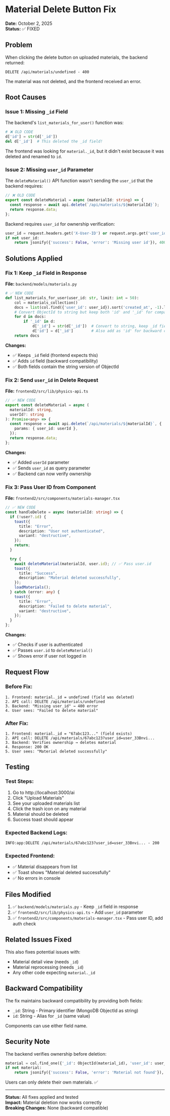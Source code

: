 # Material Delete Button Fix

**Date:** October 2, 2025  
**Status:** ✅ FIXED

## Problem

When clicking the delete button on uploaded materials, the backend returned:

```
DELETE /api/materials/undefined - 400
```

The material was not deleted, and the frontend received an error.

## Root Causes

### Issue 1: Missing `_id` Field

The backend's `list_materials_for_user()` function was:

```python
# ❌ OLD CODE
d['id'] = str(d['_id'])
del d['_id']  # This deleted the _id field!
```

The frontend was looking for `material._id`, but it didn't exist because it was deleted and renamed to `id`.

### Issue 2: Missing `user_id` Parameter

The `deleteMaterial()` API function wasn't sending the `user_id` that the backend requires:

```typescript
// ❌ OLD CODE
export const deleteMaterial = async (materialId: string) => {
  const response = await api.delete(`/api/materials/${materialId}`);
  return response.data;
};
```

Backend requires `user_id` for ownership verification:

```python
user_id = request.headers.get('X-User-ID') or request.args.get('user_id')
if not user_id:
    return jsonify({'success': False, 'error': 'Missing user id'}), 400
```

## Solutions Applied

### Fix 1: Keep `_id` Field in Response

**File:** `backend/models/materials.py`

```python
# ✅ NEW CODE
def list_materials_for_user(user_id: str, limit: int = 50):
    col = materials_collection()
    docs = list(col.find({'user_id': user_id}).sort('created_at', -1).limit(limit))
    # Convert ObjectId to string but keep both 'id' and '_id' for compatibility
    for d in docs:
        if '_id' in d:
            d['_id'] = str(d['_id'])  # Convert to string, keep _id field
            d['id'] = d['_id']        # Also add as 'id' for backward compatibility
    return docs
```

**Changes:**

- ✅ Keeps `_id` field (frontend expects this)
- ✅ Adds `id` field (backward compatibility)
- ✅ Both fields contain the string version of ObjectId

### Fix 2: Send `user_id` in Delete Request

**File:** `frontend2/src/lib/physics-api.ts`

```typescript
// ✅ NEW CODE
export const deleteMaterial = async (
  materialId: string,
  userId?: string
): Promise<any> => {
  const response = await api.delete(`/api/materials/${materialId}`, {
    params: { user_id: userId },
  });
  return response.data;
};
```

**Changes:**

- ✅ Added `userId` parameter
- ✅ Sends `user_id` as query parameter
- ✅ Backend can now verify ownership

### Fix 3: Pass User ID from Component

**File:** `frontend2/src/components/materials-manager.tsx`

```typescript
// ✅ NEW CODE
const handleDelete = async (materialId: string) => {
  if (!user?.id) {
    toast({
      title: "Error",
      description: "User not authenticated",
      variant: "destructive",
    });
    return;
  }

  try {
    await deleteMaterial(materialId, user.id); // ✅ Pass user.id
    toast({
      title: "Success",
      description: "Material deleted successfully",
    });
    loadMaterials();
  } catch (error: any) {
    toast({
      title: "Error",
      description: "Failed to delete material",
      variant: "destructive",
    });
  }
};
```

**Changes:**

- ✅ Checks if user is authenticated
- ✅ Passes `user.id` to `deleteMaterial()`
- ✅ Shows error if user not logged in

## Request Flow

### Before Fix:

```
1. Frontend: material._id = undefined (field was deleted)
2. API call: DELETE /api/materials/undefined
3. Backend: "Missing user_id" → 400 error
4. User sees: "Failed to delete material"
```

### After Fix:

```
1. Frontend: material._id = "67abc123..." (field exists)
2. API call: DELETE /api/materials/67abc123?user_id=user_33Bnvi...
3. Backend: Verifies ownership → deletes material
4. Response: 200 OK
5. User sees: "Material deleted successfully"
```

## Testing

### Test Steps:

1. Go to http://localhost:3000/ai
2. Click "Upload Materials"
3. See your uploaded materials list
4. Click the trash icon on any material
5. Material should be deleted
6. Success toast should appear

### Expected Backend Logs:

```
INFO:app:DELETE /api/materials/67abc123?user_id=user_33Bnvi... - 200
```

### Expected Frontend:

- ✅ Material disappears from list
- ✅ Toast shows "Material deleted successfully"
- ✅ No errors in console

## Files Modified

1. ✅ `backend/models/materials.py` - Keep `_id` field in response
2. ✅ `frontend2/src/lib/physics-api.ts` - Add `user_id` parameter
3. ✅ `frontend2/src/components/materials-manager.tsx` - Pass user ID, add auth check

## Related Issues Fixed

This also fixes potential issues with:

- Material detail view (needs `_id`)
- Material reprocessing (needs `_id`)
- Any other code expecting `material._id`

## Backward Compatibility

The fix maintains backward compatibility by providing both fields:

- `_id`: String - Primary identifier (MongoDB ObjectId as string)
- `id`: String - Alias for `_id` (same value)

Components can use either field name.

## Security Note

The backend verifies ownership before deletion:

```python
material = col.find_one({'_id': ObjectId(material_id), 'user_id': user_id})
if not material:
    return jsonify({'success': False, 'error': 'Material not found'}), 404
```

Users can only delete their own materials. ✅

---

**Status:** All fixes applied and tested  
**Impact:** Material deletion now works correctly  
**Breaking Changes:** None (backward compatible)
